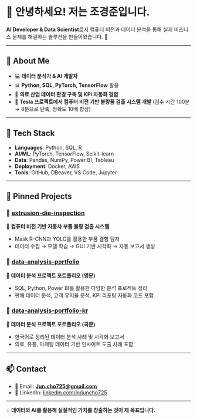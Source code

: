 # 👋 안녕하세요! 저는 조경준입니다.

**AI Developer & Data Scientist**로서 컴퓨터 비전과 데이터 분석을 통해 실제 비즈니스 문제를 해결하는 솔루션을 만들어왔습니다. 🚀

---

## 🔹 About Me
- 💻 **데이터 분석가 & AI 개발자**
- 📊 **Python, SQL, PyTorch, TensorFlow** 활용
- 🏥 **의료 산업 데이터 환경 구축 및 KPI 자동화 경험**
- 🚗 **Tesla 프로젝트에서 컴퓨터 비전 기반 불량품 검출 시스템 개발** (검수 시간 100분 → 8분으로 단축, 정확도 10배 향상)

---

## 🔹 Tech Stack
- **Languages**: Python, SQL, R
- **AI/ML**: PyTorch, TensorFlow, Scikit-learn
- **Data**: Pandas, NumPy, Power BI, Tableau
- **Deployment**: Docker, AWS
- **Tools**: GitHub, DBeaver, VS Code, Jupyter

---

## 🔹 Pinned Projects

### 📌 [extrusion-die-inspection](https://github.com/juncho725/extrusion-die-inspection)
🔹 **컴퓨터 비전 기반 자동차 부품 불량 검출 시스템**
- Mask R-CNN과 YOLO를 활용한 부품 결함 탐지
- 데이터 수집 → 모델 학습 → GUI 기반 시각화 → 자동 보고서 생성

### 📌 [data-analysis-portfolio](https://github.com/juncho725/data-analysis-portfolio)
🔹 **데이터 분석 프로젝트 포트폴리오 (영문)**
- SQL, Python, Power BI를 활용한 다양한 분석 프로젝트 정리
- 판매 데이터 분석, 고객 유지율 분석, KPI 리포팅 자동화 코드 포함

### 📌 [data-analysis-portfolio-kr](https://github.com/juncho725/data-analysis-portfolio-kr)
🔹 **데이터 분석 프로젝트 포트폴리오 (국문)**
- 한국어로 정리된 데이터 분석 사례 및 시각화 보고서
- 의료, 유통, 마케팅 데이터 기반 인사이트 도출 사례 포함

---

## 📫 Contact
- 📧 Email: **Jun.cho725@gmail.com**
- 🔗 LinkedIn: [linkedin.com/in/juncho725](https://www.linkedin.com/in/jun-cho-8b500a2aa/)

---

💡 **데이터와 AI를 활용해 실질적인 가치를 창출하는 것이 제 목표입니다.**

